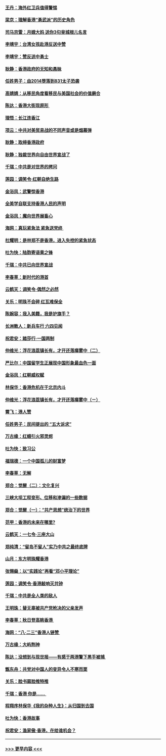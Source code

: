 #### [王丹：海外红卫兵值得警惕](../pages/nsc993/n11498138.md?t=09041755) 
#### [梁京：理解香港“勇武派”的历史角色](../pages/nsc993/n11498006.md?t=09041755) 
#### [司马京雷：月娥大妈  送你3句皇城根儿名言](../pages/nsc993/n11497885.md?t=09041755) 
#### [李靖宇：台湾女孩赴港反送中赞](../pages/nsc993/n11497721.md?t=09041755) 
#### [李靖宇：赞反送中勇士](../pages/nsc993/n11497452.md?t=09041755) 
#### [耿静：香港政府的无知和愚昧](../pages/nsc993/n11494238.md?t=09041755) 
#### [任姓男子：由2014堕落到831太子恐袭](../pages/nsc993/n11496683.md?t=09041755) 
#### [高婧婧：从移民角度看移民与美国社会的价值磨合](../pages/nsc993/n11495757.md?t=09041755) 
#### [陈达：香港大街现原形 ](../pages/nsc993/n11495441.md?t=09041755) 
#### [理悟：长江连香江](../pages/nsc993/n11495377.md?t=09041755) 
#### [项云：中共对美贸易战的不同声音或是烟幕弹](../pages/nsc993/n11494929.md?t=09041755) 
#### [耿静：取缔香港政府](../pages/nsc993/n11494218.md?t=09041755) 
#### [耿静：独裁世界向自由世界宣战了](../pages/nsc993/n11494190.md?t=09041755) 
#### [千瑞：中共是对世界的拷问](../pages/nsc993/n11493021.md?t=09041755) 
#### [莲园：调笑令‧红朝自绝生路](../pages/nsc993/n11493011.md?t=09041755) 
#### [金浴凤：武警惊香港](../pages/nsc993/n11492994.md?t=09041755) 
#### [全美学自联支持香港人民的声明](../pages/nsc993/n11492630.md?t=09041755) 
#### [金浴凤：魔向世界展畜心](../pages/nsc993/n11492599.md?t=09041755) 
#### [海网：真玩紧急法 紧急送党终 ](../pages/nsc993/n11492535.md?t=09041755) 
#### [杜耀明：是林郑不是香港，进入失控的紧急状态](../pages/nsc993/n11491420.md?t=09041755) 
#### [吐为快：陆胞寄语黄之锋](../pages/nsc993/n11491117.md?t=09041755) 
#### [千瑞：中共已向世界宣战](../pages/nsc993/n11490123.md?t=09041755) 
#### [李春草：新时代的港首](../pages/nsc993/n11489864.md?t=09041755) 
#### [云鹤天：调笑令·偶然之必然](../pages/nsc993/n11489701.md?t=09041755) 
#### [关乐：明珠不会碎 红瓦难保全](../pages/nsc993/n11489647.md?t=09041755) 
#### [陈婉容：我入美籍，我是护旗手？](../pages/nsc993/n11487908.md?t=09041755) 
#### [长洲散人：新兵车行 六四见闻](../pages/nsc993/n11487729.md?t=09041755) 
#### [祝君安：踏莎行‧一国两制](../pages/nsc993/n11487699.md?t=09041755) 
#### [仲维光：浮花浪蕊镇长有，才开还落瘴雾中（二）](../pages/nsc993/n11483286.md?t=09041755) 
#### [严比尔：中国留学生正展现中国形象最血色一面](../pages/nsc993/n11485145.md?t=09041755) 
#### [金浴凤：红朝威权赋](../pages/nsc993/n11485191.md?t=09041755) 
#### [林保华：香港危机在于北京内斗](../pages/nsc993/n11484593.md?t=09041755) 
#### [仲维光：浮花浪蕊镇长有，才开还落瘴雾中（ㄧ）](../pages/nsc993/n11483259.md?t=09041755) 
#### [霄飞：港人赞](../pages/nsc993/n11482957.md?t=09041755) 
#### [任姓男子：民间提出的 “五大诉求”](../pages/nsc993/n11482897.md?t=09041755) 
#### [万古缘：红蛾引火邪灵烬](../pages/nsc993/n11482886.md?t=09041755) 
#### [吐为快：致习公](../pages/nsc993/n11482867.md?t=09041755) 
#### [福瑞德：一个中国孤儿的财富梦](../pages/nsc993/n11482817.md?t=09041755) 
#### [李春草：无解](../pages/nsc993/n11482791.md?t=09041755) 
#### [郑合：觉醒（二）：文化复兴](../pages/nsc993/n11478025.md?t=09041755) 
#### [三峡大坝工程变形、位移和渗漏的一些数据](../pages/nsc993/n11478232.md?t=09041755) 
#### [郑合：觉醒（一）：“共产思想”统治下的世界](../pages/nsc993/n11477663.md?t=09041755) 
#### [范甲：香港的未来在哪里?](../pages/nsc993/n11477249.md?t=09041755) 
#### [云鹤天：一七令·三座大山](../pages/nsc993/n11477192.md?t=09041755) 
#### [郑纯清：“留岛不留人”实乃中共之最终底牌](../pages/nsc993/n11476160.md?t=09041755) 
#### [山月：东方明珠耀香港](../pages/nsc993/n11476077.md?t=09041755) 
#### [张翎燊：以“实践论”再看“邓小平理论”](../pages/nsc993/n11475733.md?t=09041755) 
#### [莲园：调笑令‧香港敲响灭共钟](../pages/nsc993/n11475723.md?t=09041755) 
#### [千瑞：中共是全人类的敌人](../pages/nsc993/n11475329.md?t=09041755) 
#### [王明珠：替无辜被共产党枪决的父亲发声](../pages/nsc993/n11474570.md?t=09041755) 
#### [李春草：秋日登高眺香港 ](../pages/nsc993/n11474491.md?t=09041755) 
#### [海网：“八·二三”香港人链赞 ](../pages/nsc993/n11474538.md?t=09041755) 
#### [万古缘：大屿荆神](../pages/nsc993/n11474401.md?t=09041755) 
#### [陈达：没想到与现世报——有感于两港警下黑手被捕 ](../pages/nsc993/n11472557.md?t=09041755) 
#### [甑东舟：共党对中国人的变异令人不寒而栗](../pages/nsc993/n11472496.md?t=09041755) 
#### [关乐：脸书扇脸推特推](../pages/nsc993/n11472488.md?t=09041755) 
#### [千瑞：香港  你是…… ](../pages/nsc993/n11472459.md?t=09041755) 
#### [程翔序林保华《我的杂种人生》：从归国到去国](../pages/nsc993/n11472369.md?t=09041755) 
#### [吐为快：香港故事](../pages/nsc993/n11471931.md?t=09041755) 
#### [祝君安：渔家傲‧香港，在给谁机会？](../pages/nsc993/n11469718.md?t=09041755) 

----
#### [ >>> 更早内容 <<< ](../indexes/nsc993-earlier.md)
